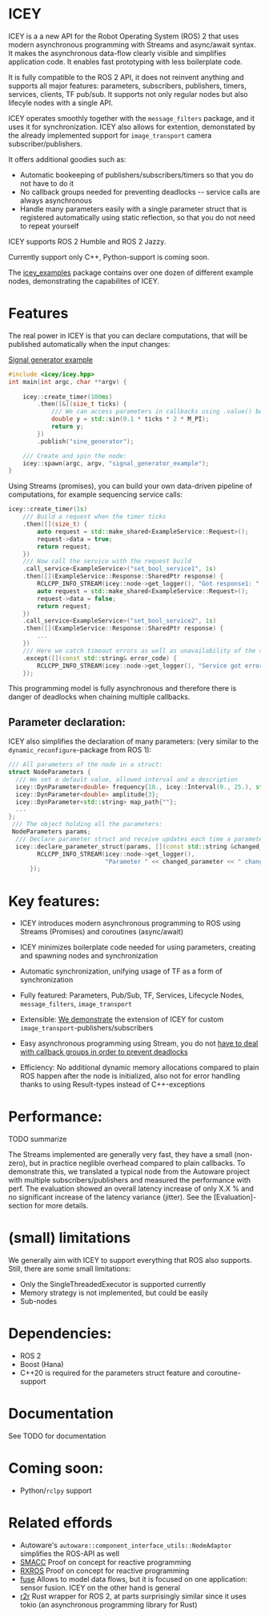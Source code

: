 # ICEY 

ICEY is a a new API for the Robot Operating System (ROS) 2 that uses modern asynchronous programming with Streams and async/await syntax. It makes the asynchronous data-flow clearly visible and simplifies application code. It enables fast prototyping with less boilerplate code.

It is fully compatible to the ROS 2 API, it does not reinvent anything and supports all major features: parameters, subscribers, publishers, timers, services, clients, TF pub/sub. It supports not only regular nodes but also lifecyle nodes with a single API. 

ICEY operates smoothly together with the  `message_filters` package, and it uses it for synchronization. ICEY also allows for extention, demonstated by the already implemented support for `image_transport` camera subscriber/publishers.

It offers additional goodies such as:
- Automatic bookeeping of publishers/subscribers/timers so that you do not have to do it 
- No callback groups needed for preventing deadlocks -- service calls are always asynchronous
- Handle many parameters easily with a single parameter struct that is registered automatically using static reflection, so that you do not need to repeat yourself

ICEY supports ROS 2 Humble and ROS 2 Jazzy.

Currently support only C++, Python-support is coming soon. 

The [icey_examples](../../icey_examples) package contains over one dozen of different example nodes, demonstrating the capabilites of ICEY.

# Features 

The real power in ICEY is that you can declare computations, that will  be published automatically when the input changes: 

[Signal generator example](examples/signal_generator.cpp)
```cpp
#include <icey/icey.hpp>
int main(int argc, char **argv) {
    
    icey::create_timer(100ms)
        .then([&](size_t ticks) {
            /// We can access parameters in callbacks using .value() because parameters are always initialized first.
            double y = std::sin(0.1 * ticks * 2 * M_PI);
            return y;
        })
        .publish("sine_generator");

    /// Create and spin the node:
    icey::spawn(argc, argv, "signal_generator_example"); 
}
```

Using Streams (promises), you can build your own data-driven pipeline of computations, for example sequencing service calls: 

```cpp
icey::create_timer(1s)
    /// Build a request when the timer ticks
    .then([](size_t) {
        auto request = std::make_shared<ExampleService::Request>();
        request->data = true;
        return request;
    })
    /// Now call the service with the request build
    .call_service<ExampleService>("set_bool_service1", 1s)
    .then([](ExampleService::Response::SharedPtr response) {
        RCLCPP_INFO_STREAM(icey::node->get_logger(), "Got response1: " << response->success);
        auto request = std::make_shared<ExampleService::Request>();
        request->data = false;
        return request;
    })
    .call_service<ExampleService>("set_bool_service2", 1s)
    .then([](ExampleService::Response::SharedPtr response) {
        ...
    })
    /// Here we catch timeout errors as well as unavailability of the service:
    .except([](const std::string& error_code) {
        RCLCPP_INFO_STREAM(icey::node->get_logger(), "Service got error: " << error_code);
    });
```     
This programming model is fully asynchronous and therefore there is danger of deadlocks when chaining multiple callbacks. 

## Parameter declaration: 
ICEY also simplifies the declaration of many parameters: (very similar to the `dynamic_reconfigure`-package from ROS 1):

```cpp
/// All parameters of the node in a struct:
struct NodeParameters {
  /// We set a default value, allowed interval and a description
  icey::DynParameter<double> frequency{10., icey::Interval(0., 25.), std::string("The frequency of the sine")};
  icey::DynParameter<double> amplitude{3};
  icey::DynParameter<std::string> map_path{""};
  ...
};
 /// The object holding all the parameters:
 NodeParameters params;
  /// Declare parameter struct and receive updates each time a parameter changes:
  icey::declare_parameter_struct(params, [](const std::string &changed_parameter) {
        RCLCPP_INFO_STREAM(icey::node->get_logger(),
                           "Parameter " << changed_parameter << " changed");
      });
```

# Key features: 

- ICEY introduces modern asynchronous programming to ROS using Streams (Promises) and coroutines (async/await)
- ICEY minimizes boilerplate code needed for using parameters, creating and spawning nodes and synchronization 
- Automatic synchronization, unifying usage of TF as a form of synchronization
- Fully featured: Parameters, Pub/Sub, TF, Services, Lifecycle Nodes, `message_filters`, `image_transport` 
- Extensible: [We demonstrate](icey/doc/extending_icey.md) the extension of ICEY for custom `image_transport`-publishers/subscribers
- Easy asynchronous programming using Stream, you do not [have to deal with callback groups in order to prevent deadlocks](https://docs.ros.org/en/jazzy/How-To-Guides/Using-callback-groups.html)

- Efficiency: No additional dynamic memory allocations compared to plain ROS happen after the node is initialized, also not for error handling thanks to using Result-types instead of C++-exceptions

# Performance: 

TODO summarize 

The Streams implemented are generally very fast, they have a small (non-zero), but in practice neglible overhead compared to plain callbacks. 
To demonstrate this, we translated a typical node from the Autoware project with multiple subscribers/publishers and measured the performance with perf. 
The evaluation showed an overall latency increase of only X.X % and no significant increase of the latency variance (jitter). 
See the [Evaluation]-section for more details. 


# (small) limitations

We generally aim with ICEY to support everything that ROS also supports. 
Still, there are some small limitations: 

- Only the SingleThreadedExecutor is supported currently
- Memory strategy is not implemented, but could be easily
- Sub-nodes


# Dependencies: 

- ROS 2 
- Boost (Hana)
- C++20 is required for the parameters struct feature and coroutine-support

# Documentation

See TODO for documentation 

# Coming soon: 

- Python/`rclpy` support

# Related effords

- Autoware's `autoware::component_interface_utils::NodeAdaptor` simplifies the ROS-API as well 
- [SMACC](https://github.com/robosoft-ai/SMACC) Proof on concept for reactive programming
- [RXROS](https://github.com/rosin-project/rxros2) Proof on concept for reactive programming
- [fuse](https://github.com/locusrobotics/fuse) Allows to model data flows, but it is focused on one application: sensor fusion. ICEY on the other hand is general 
- [r2r](https://github.com/m-dahl/r2r_minimal_node/blob/master/r2r_minimal_node/src/main.rs) Rust wrapper for ROS 2, at parts surprisingly similar since it uses tokio (an asynchronous programming library for Rust)

